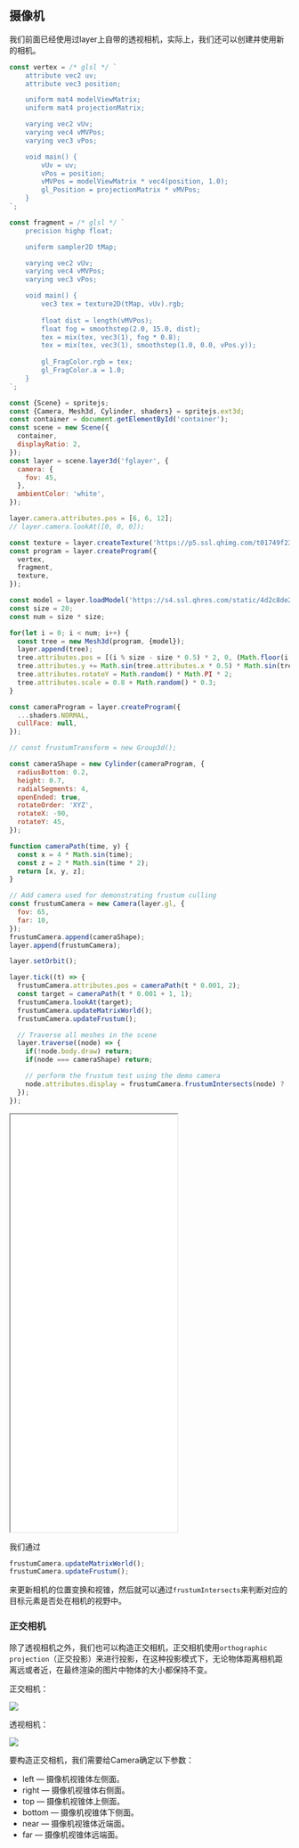 ## 摄像机

我们前面已经使用过layer上自带的透视相机，实际上，我们还可以创建并使用新的相机。

```js
const vertex = /* glsl */ `
    attribute vec2 uv;
    attribute vec3 position;

    uniform mat4 modelViewMatrix;
    uniform mat4 projectionMatrix;

    varying vec2 vUv;
    varying vec4 vMVPos;
    varying vec3 vPos;

    void main() {
        vUv = uv;
        vPos = position;
        vMVPos = modelViewMatrix * vec4(position, 1.0);
        gl_Position = projectionMatrix * vMVPos;
    }
`;

const fragment = /* glsl */ `
    precision highp float;

    uniform sampler2D tMap;

    varying vec2 vUv;
    varying vec4 vMVPos;
    varying vec3 vPos;

    void main() {
        vec3 tex = texture2D(tMap, vUv).rgb;
        
        float dist = length(vMVPos);
        float fog = smoothstep(2.0, 15.0, dist);
        tex = mix(tex, vec3(1), fog * 0.8);
        tex = mix(tex, vec3(1), smoothstep(1.0, 0.0, vPos.y)); 
        
        gl_FragColor.rgb = tex;
        gl_FragColor.a = 1.0;
    }
`;

const {Scene} = spritejs;
const {Camera, Mesh3d, Cylinder, shaders} = spritejs.ext3d;
const container = document.getElementById('container');
const scene = new Scene({
  container,
  displayRatio: 2,
});
const layer = scene.layer3d('fglayer', {
  camera: {
    fov: 45,
  },
  ambientColor: 'white',
});

layer.camera.attributes.pos = [6, 6, 12];
// layer.camera.lookAt([0, 0, 0]);

const texture = layer.createTexture('https://p5.ssl.qhimg.com/t01749f23f82ef86c9f.jpg');
const program = layer.createProgram({
  vertex,
  fragment,
  texture,
});

const model = layer.loadModel('https://s4.ssl.qhres.com/static/4d2c8de20e171997.json');
const size = 20;
const num = size * size;

for(let i = 0; i < num; i++) {
  const tree = new Mesh3d(program, {model});
  layer.append(tree);
  tree.attributes.pos = [(i % size - size * 0.5) * 2, 0, (Math.floor(i / size) - size * 0.5) * 2];
  tree.attributes.y += Math.sin(tree.attributes.x * 0.5) * Math.sin(tree.attributes.z * 0.5) * 0.5;
  tree.attributes.rotateY = Math.random() * Math.PI * 2;
  tree.attributes.scale = 0.8 + Math.random() * 0.3;
}

const cameraProgram = layer.createProgram({
  ...shaders.NORMAL,
  cullFace: null,
});

// const frustumTransform = new Group3d();

const cameraShape = new Cylinder(cameraProgram, {
  radiusBottom: 0.2,
  height: 0.7,
  radialSegments: 4,
  openEnded: true,
  rotateOrder: 'XYZ',
  rotateX: -90,
  rotateY: 45,
});

function cameraPath(time, y) {
  const x = 4 * Math.sin(time);
  const z = 2 * Math.sin(time * 2);
  return [x, y, z];
}

// Add camera used for demonstrating frustum culling
const frustumCamera = new Camera(layer.gl, {
  fov: 65,
  far: 10,
});
frustumCamera.append(cameraShape);
layer.append(frustumCamera);

layer.setOrbit();

layer.tick((t) => {
  frustumCamera.attributes.pos = cameraPath(t * 0.001, 2);
  const target = cameraPath(t * 0.001 + 1, 1);
  frustumCamera.lookAt(target);
  frustumCamera.updateMatrixWorld();
  frustumCamera.updateFrustum();

  // Traverse all meshes in the scene
  layer.traverse((node) => {
    if(!node.body.draw) return;
    if(node === cameraShape) return;

    // perform the frustum test using the demo camera
    node.attributes.display = frustumCamera.frustumIntersects(node) ? '' : 'none';
  });
});
```

<iframe src="/demo/#/3d/camera2" height="750"></iframe>

我们通过

```js
frustumCamera.updateMatrixWorld();
frustumCamera.updateFrustum();
```

来更新相机的位置变换和视锥，然后就可以通过`frustumIntersects`来判断对应的目标元素是否处在相机的视野中。

### 正交相机

除了透视相机之外，我们也可以构造正交相机，正交相机使用`orthographic projection`（正交投影）来进行投影，在这种投影模式下，无论物体距离相机距离远或者近，在最终渲染的图片中物体的大小都保持不变。

正交相机：

![](https://p4.ssl.qhimg.com/t01578a904be08e35a1.jpg)

透视相机：

![](https://p1.ssl.qhimg.com/t013f3cb48edd5cbd94.jpg)

要构造正交相机，我们需要给Camera确定以下参数：

- left — 摄像机视锥体左侧面。
- right — 摄像机视锥体右侧面。
- top — 摄像机视锥体上侧面。
- bottom — 摄像机视锥体下侧面。
- near — 摄像机视锥体近端面。
- far — 摄像机视锥体远端面。

